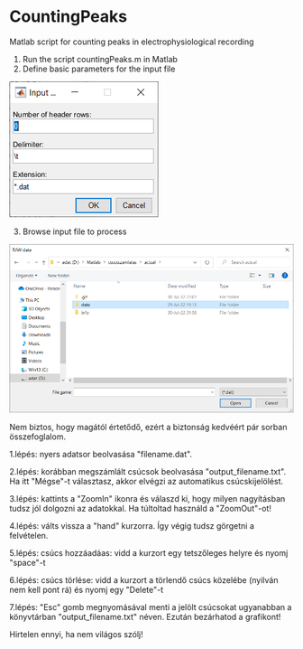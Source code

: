 # CountingPeaks
Matlab script for counting peaks in electrophysiological recording


01. Run the script countingPeaks.m in Matlab
02. Define basic parameters for the input file

![Input fields to define params](/info/01-DefineParams.png)

03. Browse input file to process

![Input fields to define params](/info/02-ChooseInputFile.png)

Nem biztos, hogy magától értetődő, ezért a biztonság kedvéért pár sorban összefoglalom.

1.lépés: nyers adatsor beolvasása "filename.dat".

2.lépés: korábban megszámlált csúcsok beolvasása "output_filename.txt". Ha itt "Mégse"-t választasz, akkor elvégzi az automatikus csúcskijelölést.

3.lépés: kattints a "ZoomIn" ikonra és válaszd ki, hogy milyen nagyításban tudsz jól dolgozni az adatokkal. Ha túltoltad használd a "ZoomOut"-ot!

4.lépés: válts vissza a "hand" kurzorra. Így végig tudsz görgetni a felvételen.

5.lépés: csúcs hozzáadáas: vidd a kurzort egy tetszőleges helyre és nyomj "space"-t

6.lépés: csúcs törlése: vidd a kurzort a törlendő csúcs közelébe (nyilván nem kell pont rá) és nyomj egy "Delete"-t

7.lépés: "Esc" gomb megnyomásával menti a jelölt csúcsokat ugyanabban a könyvtárban "output_filename.txt" néven. Ezután bezárhatod a grafikont!

Hirtelen ennyi, ha nem világos szólj! 
